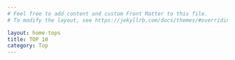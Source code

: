 ```yaml
---
# Feel free to add content and custom Front Matter to this file.
# To modify the layout, see https://jekyllrb.com/docs/themes/#overriding-theme-defaults

layout: home-tops
title: TOP 10
category: Top
---
```

